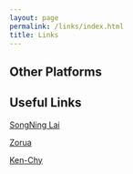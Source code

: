 ```yaml
---
layout: page
permalink: /links/index.html
title: Links
---
```


## Other Platforms





## Useful Links

[SongNing Lai]( https://xll0328.github.io/)

[Zorua](https://zoruasama.gitee.io/)

[Ken-Chy](https://www.ken-chy129.cn/)
